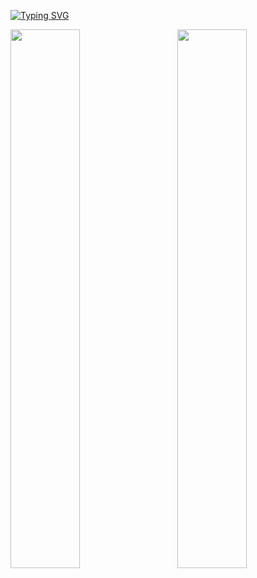 [![Typing SVG](https://readme-typing-svg.herokuapp.com?font=Fira+Code&weight=700&size=25&duration=5002&pause=1000&color=FF2C78F6&width=435&lines=Hey+there!+I+am+Patricia%F0%9F%91%8B%F0%9F%91%A9%E2%80%8D%F0%9F%92%BB)](https://git.io/typing-svg)

<img align="left" width="47%" src="https://github-readme-stats.vercel.app/api?username=ptrcmahinay&show_icons=true&theme=radical"/>

<img align="right" width="47%" src="https://github-readme-stats.vercel.app/api/top-langs/?username=ptrcmahinay&layout=compact)](https://github.com/anuraghazra/github-readme-stats"/>
